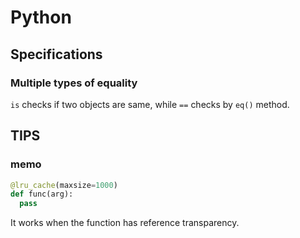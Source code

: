 Python
=============

## Specifications

### Multiple types of equality
`is` checks if two objects are same, while `==` checks by `eq()` method.

## TIPS

### memo
```python
@lru_cache(maxsize=1000)
def func(arg):
  pass
```

It works when the function has reference transparency.



